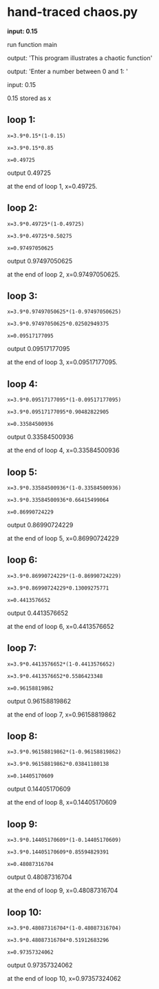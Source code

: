# hand-traced chaos.py

**input: 0.15**

run function main

output: 'This program illustrates a chaotic function'

output: 'Enter a number between 0 and 1: '

input: 0.15

0.15 stored as x


loop 1:
---
`x=3.9*0.15*(1-0.15)`

`x=3.9*0.15*0.85`

`x=0.49725`

output 0.49725


at the end of loop 1, x=0.49725.

loop 2:
---
`x=3.9*0.49725*(1-0.49725)`

`x=3.9*0.49725*0.50275`

`x=0.97497050625`

output 0.97497050625


at the end of loop 2, x=0.97497050625.

loop 3:
---
`x=3.9*0.97497050625*(1-0.97497050625)`

`x=3.9*0.97497050625*0.02502949375`

`x=0.09517177095`

output 0.09517177095


at the end of loop 3, x=0.09517177095.

loop 4:
---
`x=3.9*0.09517177095*(1-0.09517177095)`

`x=3.9*0.09517177095*0.90482822905`

`x=0.33584500936`

output 0.33584500936


at the end of loop 4, x=0.33584500936

loop 5:
---
`x=3.9*0.33584500936*(1-0.33584500936)`

`x=3.9*0.33584500936*0.66415499064`

`x=0.86990724229`

output 0.86990724229


at the end of loop 5, x=0.86990724229

loop 6:
---
`x=3.9*0.86990724229*(1-0.86990724229)`

`x=3.9*0.86990724229*0.13009275771`

`x=0.4413576652`

output 0.4413576652


at the end of loop 6, x=0.4413576652

loop 7:
---
`x=3.9*0.4413576652*(1-0.4413576652)`

`x=3.9*0.4413576652*0.5586423348`

`x=0.96158819862`

output 0.96158819862


at the end of loop 7, x=0.96158819862

loop 8:
---
`x=3.9*0.96158819862*(1-0.96158819862)`

`x=3.9*0.96158819862*0.03841180138`

`x=0.14405170609`

output 0.14405170609


at the end of loop 8, x=0.14405170609

loop 9:
---
`x=3.9*0.14405170609*(1-0.14405170609)`

`x=3.9*0.14405170609*0.85594829391`

`x=0.48087316704`

output 0.48087316704


at the end of loop 9, x=0.48087316704

loop 10:
---
`x=3.9*0.48087316704*(1-0.48087316704)`

`x=3.9*0.48087316704*0.51912683296`

`x=0.97357324062`

output 0.97357324062


at the end of loop 10, x=0.97357324062
